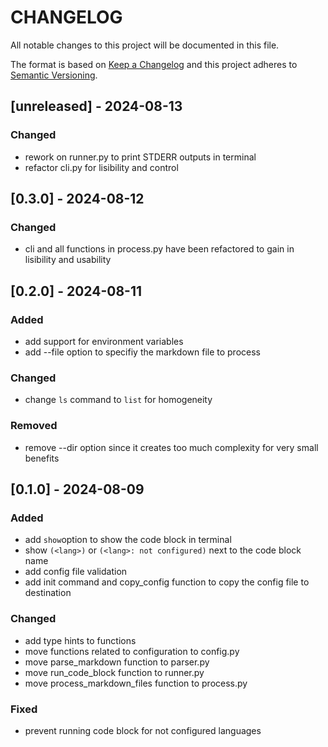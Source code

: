 
# CHANGELOG

All notable changes to this project will be documented in this file.
 
The format is based on [Keep a Changelog](http://keepachangelog.com/)
and this project adheres to [Semantic Versioning](http://semver.org/).

## [unreleased] - 2024-08-13

### Changed
* rework on runner.py to print STDERR outputs in terminal
* refactor cli.py for lisibility and control

## [0.3.0] - 2024-08-12

### Changed
* cli and all functions in process.py have been refactored to gain in lisibility and usability

## [0.2.0] - 2024-08-11

### Added
* add support for environment variables
* add --file option to specifiy the markdown file to process

### Changed
* change `ls` command to `list` for homogeneity

### Removed
* remove --dir option since it creates too much complexity for very small benefits

## [0.1.0] - 2024-08-09
 
### Added
* add `show`option to show the code block in terminal
* show `(<lang>)` or `(<lang>: not configured)` next to the code block name
* add config file validation
* add init command and copy_config function to copy the config file to destination

### Changed
* add type hints to functions
* move functions related to configuration to config.py
* move parse_markdown function to parser.py
* move run_code_block function to runner.py
* move process_markdown_files function to process.py

### Fixed
* prevent running code block for not configured languages